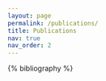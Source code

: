 ```yaml
---
layout: page
permalink: /publications/
title: Publications
nav: true
nav_order: 2
---
```

<!-- _pages/publications.md -->
<div class="publications">

{% bibliography %}

</div>
